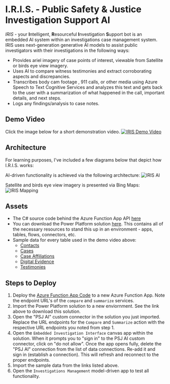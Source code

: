 # I.R.I.S. - Public Safety & Justice Investigation Support AI

*IRIS* - your **I**ntelligent, **R**esourceful **I**nvestigation **S**upport bot is an embedded AI system within an investigations case management system. IRIS uses next-generation generative AI models to assist public investigators with their investigations in the following ways:

- Provides ariel imagery of case points of interest, viewable from Satellite or birds eye view imagery. 
- Uses AI to compare witness testimonies and extract corroborating aspects and discrepancies.
- Transcribes body cam footage , 911 calls, or other media using Azure Speech to Text Cognitive Services and analyzes this text and gets back to the user with a summarization of what happened in  the call, important details, and next steps.
- Logs any findings/analysis to case notes.

## Demo Video
Click the image below for a short demonstration video.
[![IRIS Demo Video](https://i.imgur.com/iQt4ELp.png)](https://www.youtube.com/watch?v=C3EG3uIEsR8)

## Architecture
For learning purposes, I've included a few diagrams below that depict how I.R.I.S. works:

AI-driven functionality is achieved via the following architecture:
![IRIS AI](https://i.imgur.com/3MzxFTC.png)

Satellite and birds eye view imagery is presented via Bing Maps:
![IRIS Mapping](https://i.imgur.com/tc8CJZL.png)

## Assets
- The C# source code behind the Azure Function App API [here](./src/)
- You can download the Power Platform solution [here](https://github.com/TimHanewich/Power-Platform-Assets/releases/download/6/investigations_1_0_0_2.zip). This contains all of the necessary resources to stand this up in an environment - apps, tables, flows, connectors, etc.
- Sample data for every table used in the demo video above:
    - [Contacts](https://github.com/TimHanewich/Power-Platform-Assets/releases/download/7/contacts.csv)
    - [Cases](https://github.com/TimHanewich/Power-Platform-Assets/releases/download/7/inv_cases.csv)
    - [Case Affiliations](https://github.com/TimHanewich/Power-Platform-Assets/releases/download/7/inv_caseaffiliations.csv)
    - [Digital Evidence](https://github.com/TimHanewich/Power-Platform-Assets/releases/download/7/inv_digitalevidences.csv)
    - [Testimonies](https://github.com/TimHanewich/Power-Platform-Assets/releases/download/7/inv_testimonies.csv)

## Steps to Deploy
1. Deploy the [Azure Function App Code](./src/api/) to a new Azure Function App. Note the endpoint URL's of the `compare` and `summarize` services.
2. Import the Power Platform solution to a new enviornment. See the link above to download this solution.
3. Open the "PSJ AI" custom connector in the solution you just imported. Replace the URL endpoints for the `Compare` and `Summarize` action with the respective URL endpoints you noted from step 1.
4. Open the `Embedded Investigation Interface` canvas app within the solution. When it prompts you to "sign in" to the PSJ AI custom connector, click on "do not allow". Once the app opens fully, delete the "PSJ AI" connection from the list of data connections. Re-add it and sign in (establish a connection). This will refresh and reconnect to the proper endpoints.
5. Import the sample data from the links listed above.
6. Open the `Investigations Management` model-driven app to test all functionality.
